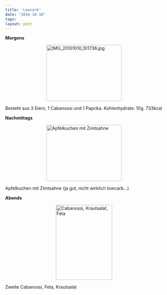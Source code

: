 ```yaml
---
title: 'Lowcarb'
date: "2010-10-10"
tags: 
layout: post
---
```

<p><strong>Morgens</strong></p>
<p><a href="http://www.flickr.com/photos/cringe/5067427400/" title="IMG_20101010_101736.jpg by cringe, on Flickr"><img src="http://farm5.static.flickr.com/4092/5067427400_4e50294fcb_m.jpg" height="180" alt="IMG_20101010_101736.jpg" style="display: block; margin-left: auto; margin-right: auto;" width="240" /></a></p>
<p>Besteht aus 3 Eiern, 1 Cabanossi und 1 Paprika. Kohlenhydrate: 10g. 733kcal</p>
<p><strong>Nachmittags</strong></p>
<p><a href="http://www.flickr.com/photos/cringe/5067795756/" title="Apfelkuchen mit Zimtsahne by cringe, on Flickr"><img src="http://farm5.static.flickr.com/4148/5067795756_2521ae739e_m.jpg" height="180" alt="Apfelkuchen mit Zimtsahne" style="display: block; margin-left: auto; margin-right: auto;" width="240" /></a></p>
<p>Apfelkuchen mit Zimtsahne (ja gut, nicht wirklich lowcarb...)</p>
<p><strong>Abends </strong></p>
<p><strong></strong><a href="http://www.flickr.com/photos/cringe/5068122524/" title="Cabanossi, Krautsalat, Feta by cringe, on Flickr"><img src="http://farm5.static.flickr.com/4146/5068122524_be76fbf514_m.jpg" height="240" alt="Cabanossi, Krautsalat, Feta" style="display: block; margin-left: auto; margin-right: auto;" width="180" /></a></p>
<p>Zweite Cabanossi, Feta, Krautsalat</p>
